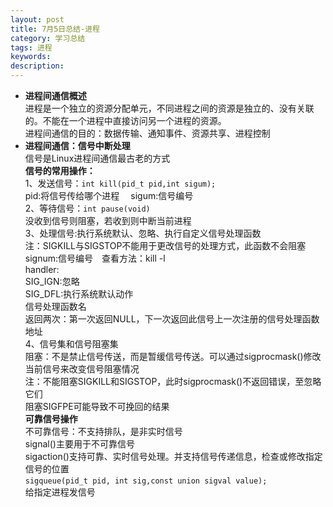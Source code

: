 ```yaml
---
layout: post
title: 7月5日总结-进程
category: 学习总结
tags: 进程
keywords: 
description:
---
```

- **进程间通信概述**  
进程是一个独立的资源分配单元，不同进程之间的资源是独立的、没有关联的。不能在一个进程中直接访问另一个进程的资源。  
进程间通信的目的：数据传输、通知事件、资源共享、进程控制  
- **进程间通信：信号中断处理**  
信号是Linux进程间通信最古老的方式  
**信号的常用操作：**  
1、发送信号：`int kill(pid_t pid,int sigum);`  
pid:将信号传给哪个进程 &emsp;sigum:信号编号  
2、等待信号：`int pause(void)`  
没收到信号则阻塞，若收到则中断当前进程  
3、处理信号:执行系统默认、忽略、执行自定义信号处理函数  
注：SIGKILL与SIGSTOP不能用于更改信号的处理方式，此函数不会阻塞  
signum:信号编号&emsp;查看方法：kill -l  
handler:  
SIG\_IGN:忽略  
SIG\_DFL:执行系统默认动作  
信号处理函数名  
返回两次：第一次返回NULL，下一次返回此信号上一次注册的信号处理函数地址  
4、信号集和信号阻塞集  
阻塞：不是禁止信号传送，而是暂缓信号传送。可以通过sigprocmask()修改当前信号来改变信号阻塞情况  
注：不能阻塞SIGKILL和SIGSTOP，此时sigprocmask()不返回错误，至忽略它们  
阻塞SIGFPE可能导致不可挽回的结果  
**可靠信号操作**  
不可靠信号：不支持排队，是非实时信号  
signal()主要用于不可靠信号  
sigaction()支持可靠、实时信号处理。并支持信号传递信息，检查或修改指定信号的位置  
`sigqueue(pid_t pid, int sig,const union sigval value);`  
给指定进程发信号  

